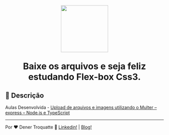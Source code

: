 <h1 align="center">
  <img src="https://vidafullstack.com.br/wp-content/uploads/2019/08/logo-4.png" alt="" width="150">
  <br>
  <p>Baixe os arquivos e seja feliz estudando Flex-box Css3.</p>
</h1>

## :custard: Descrição

<p>Aulas Desenvolvida - <a href="https://vidafullstack.com.br/javascript/upload-de-arquivos-node-js-multer/">
Upload de arquivos e imagens utilizando o Multer – express – Node.js e TypeScript</a></p>

---

Por ♥ Dener Troquatte :wave: [Linkedin!](https://www.linkedin.com/in/dener-s%C3%A3o-pedro-troquatte-ababa079/) | [Blog!](https://vidafullstack.com.br/)
